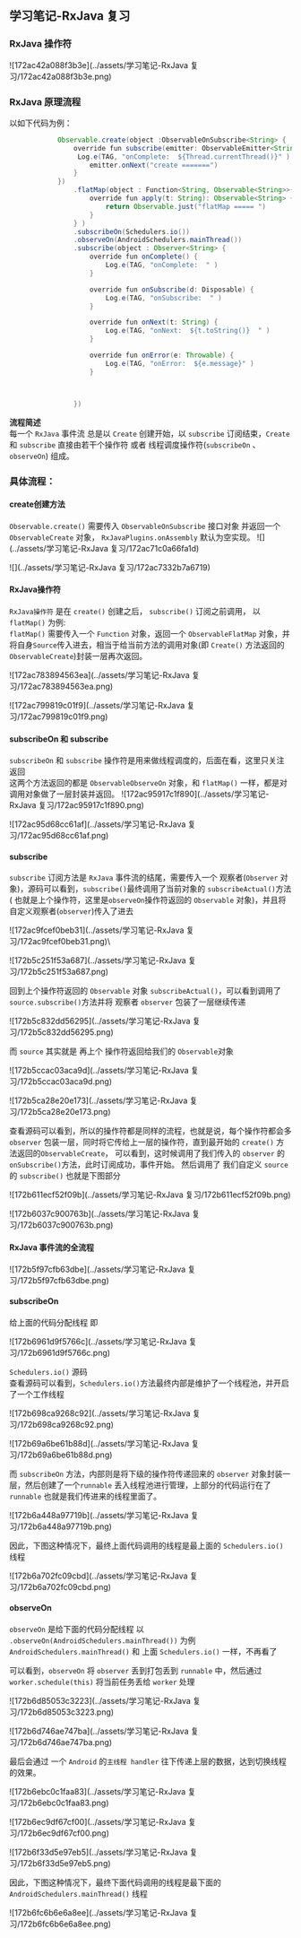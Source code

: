 ##  学习笔记-RxJava 复习

### RxJava 操作符  

![172ac42a088f3b3e](../assets/学习笔记-RxJava 复习/172ac42a088f3b3e.png)

### RxJava  原理流程 

以如下代码为例：
```Java
            Observable.create(object :ObservableOnSubscribe<String> {
                override fun subscribe(emitter: ObservableEmitter<String>) {
                 Log.e(TAG, "onComplete:  ${Thread.currentThread()}" )
                    emitter.onNext("create =======")
                }
            })
                .flatMap(object : Function<String, Observable<String>>{
                    override fun apply(t: String): Observable<String> {
                        return Observable.just("flatMap ===== ")
                    }
                } )
                .subscribeOn(Schedulers.io())
                .observeOn(AndroidSchedulers.mainThread())
                .subscribe(object : Observer<String> {
                    override fun onComplete() {
                        Log.e(TAG, "onComplete:  " )
                    }

                    override fun onSubscribe(d: Disposable) {
                        Log.e(TAG, "onSubscribe:  " )
                    }

                    override fun onNext(t: String) {
                        Log.e(TAG, "onNext:  ${t.toString()}  " )
                    }

                    override fun onError(e: Throwable) {
                        Log.e(TAG, "onError:  ${e.message}" )
                    }



                })
```

**流程简述**  
每一个 `RxJava` 事件流 总是以 `Create` 创建开始，以 `subscribe` 订阅结束，`Create` 和 `subscribe` 直接由若干个操作符 或者 线程调度操作符(`subscribeOn` 、 `observeOn`) 组成。  

### 具体流程：   
#### create创建方法
`Observable.create()` 需要传入 `ObservableOnSubscribe` 接口对象  并返回一个 `ObservableCreate` 对象， `RxJavaPlugins.onAssembly` 默认为空实现。
![](../assets/学习笔记-RxJava 复习/172ac71c0a66fa1d)

![](../assets/学习笔记-RxJava 复习/172ac7332b7a6719)  

#### RxJava操作符  
`RxJava操作符` 是在 `create()` 创建之后， `subscribe()` 订阅之前调用， 以 `flatMap()` 为例:  
`flatMap()` 需要传入一个 `Function` 对象，返回一个 `ObservableFlatMap` 对象，并将自身`Source`传入进去，相当于给当前方法的调用对象(即 `Create()` 方法返回的 `ObservableCreate`)封装一层再次返回。   

![172ac783894563ea](../assets/学习笔记-RxJava 复习/172ac783894563ea.png)

![172ac799819c01f9](../assets/学习笔记-RxJava 复习/172ac799819c01f9.png)  

#### subscribeOn 和 subscribe  
`subscribeOn` 和 `subscribe` 操作符是用来做线程调度的，后面在看，这里只关注返回  
这两个方法返回的都是 `ObservableObserveOn` 对象，和 `flatMap()` 一样，都是对调用对象做了一层封装并返回。
![172ac95917c1f890](../assets/学习笔记-RxJava 复习/172ac95917c1f890.png)

![172ac95d68cc61af](../assets/学习笔记-RxJava 复习/172ac95d68cc61af.png)  

#### subscribe  
`subscribe` 订阅方法是 `RxJava` 事件流的结尾，需要传入一个 观察者(`Observer` 对象)，源码可以看到，`subscribe()`最终调用了当前对象的 `subscribeActual()`方法( 也就是上个操作符，这里是`observeOn`操作符返回的 `Observable` 对象)，并且将 自定义观察者(`observer`)传入了进去  

![172ac9fcef0beb31](../assets/学习笔记-RxJava 复习/172ac9fcef0beb31.png)\

![172b5c251f53a687](../assets/学习笔记-RxJava 复习/172b5c251f53a687.png)

回到上个操作符返回的 `Observable` 对象 `subscribeActual()`，可以看到调用了 `source.subscribe()`方法并将 观察者 `observer` 包装了一层继续传递 

![172b5c832dd56295](../assets/学习笔记-RxJava 复习/172b5c832dd56295.png)

而 `source` 其实就是 再上个 操作符返回给我们的 `Observable`对象

![172b5ccac03aca9d](../assets/学习笔记-RxJava 复习/172b5ccac03aca9d.png)

![172b5ca28e20e173](../assets/学习笔记-RxJava 复习/172b5ca28e20e173.png)

查看源码可以看到，所以的操作符都是同样的流程，也就是说，每个操作符都会多 `observer` 包装一层，同时将它传给上一层的操作符，直到最开始的 `create()` 方法返回的`ObservableCreate`，
可以看到，这时候调用了我们传入的 `observer` 的 `onSubscribe()`方法，此时订阅成功，事件开始。
然后调用了 我们自定义 `source` 的 `subscribe()` 也就是下图部分

![172b611ecf52f09b](../assets/学习笔记-RxJava 复习/172b611ecf52f09b.png)

![172b6037c900763b](../assets/学习笔记-RxJava 复习/172b6037c900763b.png)


#### RxJava 事件流的全流程  

![172b5f97cfb63dbe](../assets/学习笔记-RxJava 复习/172b5f97cfb63dbe.png)  


#### subscribeOn  
给上面的代码分配线程  即  

![172b6961d9f5766c](../assets/学习笔记-RxJava 复习/172b6961d9f5766c.png)


`Schedulers.io()` 源码  
查看源码可以看到，`Schedulers.io()`方法最终内部是维护了一个线程池，并开启了一个工作线程

![172b698ca9268c92](../assets/学习笔记-RxJava 复习/172b698ca9268c92.png)

![172b69a6be61b88d](../assets/学习笔记-RxJava 复习/172b69a6be61b88d.png)

而 `subscribeOn` 方法，内部则是将下级的操作符传递回来的 `observer` 对象封装一层，然后创建了一个`runnable` 丢入线程池进行管理，上部分的代码运行在了 `runnable` 也就是我们传进来的线程里面了。

![172b6a448a97719b](../assets/学习笔记-RxJava 复习/172b6a448a97719b.png)

因此，下图这种情况下，最终上面代码调用的线程是最上面的 `Schedulers.io()` 线程

![172b6a702fc09cbd](../assets/学习笔记-RxJava 复习/172b6a702fc09cbd.png)  

#### observeOn  
`observeOn` 是给下面的代码分配线程 
以 `.observeOn(AndroidSchedulers.mainThread())` 为例  
`AndroidSchedulers.mainThread()` 和 上面 `Schedulers.io()` 一样，不再看了  

可以看到，`observeOn` 将 `observer` 丢到打包丢到 `runnable` 中，然后通过 `worker.schedule(this)` 将当前任务丢给 `worker` 处理

![172b6d85053c3223](../assets/学习笔记-RxJava 复习/172b6d85053c3223.png)

![172b6d746ae747ba](../assets/学习笔记-RxJava 复习/172b6d746ae747ba.png)

最后会通过 一个 `Android` 的`主线程 handler` 往下传递上层的数据，达到切换线程的效果。

![172b6ebc0c1faa83](../assets/学习笔记-RxJava 复习/172b6ebc0c1faa83.png)

![172b6ec9df67cf00](../assets/学习笔记-RxJava 复习/172b6ec9df67cf00.png)


![172b6f33d5e97eb5](../assets/学习笔记-RxJava 复习/172b6f33d5e97eb5.png)

因此，下图这种情况下，最终下面代码调用的线程是最下面的 `AndroidSchedulers.mainThread()` 线程

![172b6fc6b6e6a8ee](../assets/学习笔记-RxJava 复习/172b6fc6b6e6a8ee.png)